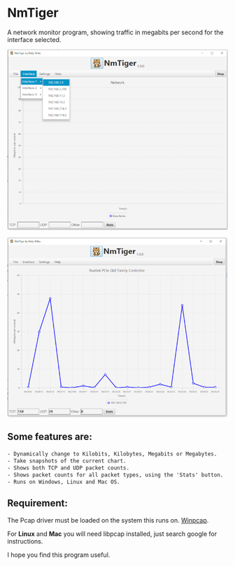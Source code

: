 # NmTiger

A network monitor program, showing traffic in megabits per second for the interface selected.

![NmTiger image](src/images/NmTiger2.png?raw=true)

![NmTiger image](src/images/NmTiger.png?raw=true)

## Some features are:

	- Dynamically change to Kilobits, Kilobytes, Megabits or Megabytes.
	- Take snapshots of the current chart.
	- Shows both TCP and UDP packet counts.
	- Shows packet counts for all packet types, using the 'Stats' button.
	- Runs on Windows, Linux and Mac OS.

## Requirement:
The Pcap driver must be loaded on the system this runs on. [Winpcap](https://www.winpcap.org/install/).

For **Linux** and **Mac** you will need libpcap installed, just search google for instructions.

	
I hope you find this program useful.
